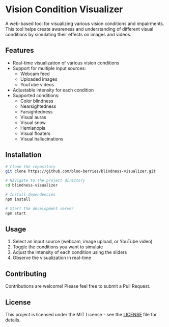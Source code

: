 # Vision Condition Visualizer

A web-based tool for visualizing various vision conditions and impairments. This tool helps create awareness and understanding of different visual conditions by simulating their effects on images and videos.

## Features

- Real-time visualization of various vision conditions
- Support for multiple input sources:
  - Webcam feed
  - Uploaded images
  - YouTube videos
- Adjustable intensity for each condition
- Supported conditions:
  - Color blindness
  - Nearsightedness
  - Farsightedness
  - Visual auras
  - Visual snow
  - Hemianopia
  - Visual floaters
  - Visual hallucinations

## Installation

```bash
# Clone the repository
git clone https://github.com/bloo-berries/blindness-visualizer.git

# Navigate to the project directory
cd blindness-visualizer

# Install dependencies
npm install

# Start the development server
npm start
```

## Usage

1. Select an input source (webcam, image upload, or YouTube video)
2. Toggle the conditions you want to simulate
3. Adjust the intensity of each condition using the sliders
4. Observe the visualization in real-time

## Contributing

Contributions are welcome! Please feel free to submit a Pull Request.

## License

This project is licensed under the MIT License - see the [LICENSE](LICENSE) file for details.
